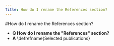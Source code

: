 ```yaml
---
Title: How do I rename the References section?
---
```

#How do I rename the References section?
- **Q How do I rename the "References" section?**
- **A** \\defrefname{Selected publications}

